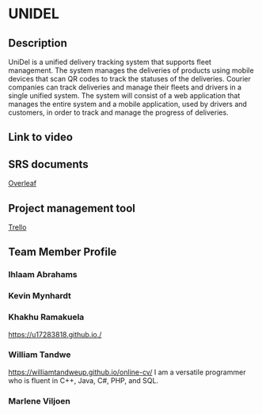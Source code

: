 # UNIDEL

## Description

UniDel is a unified delivery tracking system that supports fleet management. The system manages the deliveries of products using mobile devices that scan QR codes to track the statuses of the deliveries. Courier companies can track deliveries and manage their fleets and drivers in a single unified system. The system will consist of a web application that manages the entire system and a mobile application, used by drivers and customers, in order to track and manage the progress of deliveries.

## Link to video

## SRS documents

[Overleaf](https://www.overleaf.com/project/5ebaa5b0855fe70001eb365b)

## Project management tool

[Trello](https://trello.com/memoryinjectllamas)

## Team Member Profile

### Ihlaam Abrahams
### Kevin Mynhardt
### Khakhu Ramakuela
https://u17283818.github.io./
### William Tandwe
https://williamtandweup.github.io/online-cv/
I am a versatile programmer who is fluent in C++, Java, C#, PHP, and SQL.
### Marlene Viljoen



